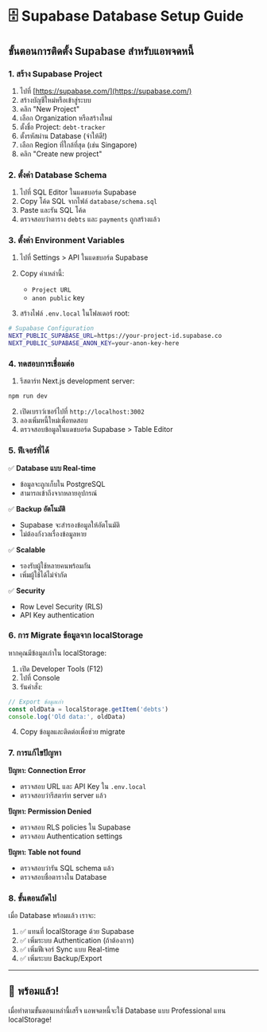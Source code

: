 # 🗄️ Supabase Database Setup Guide

## ขั้นตอนการติดตั้ง Supabase สำหรับแอพจดหนี้

### 1. สร้าง Supabase Project

1. ไปที่ [https://supabase.com/](https://supabase.com/)
2. สร้างบัญชีใหม่หรือเข้าสู่ระบบ
3. คลิก "New Project"
4. เลือก Organization หรือสร้างใหม่
5. ตั้งชื่อ Project: `debt-tracker`
6. ตั้งรหัสผ่าน Database (จำให้ดี!)
7. เลือก Region ที่ใกล้ที่สุด (เช่น Singapore)
8. คลิก "Create new project"

### 2. ตั้งค่า Database Schema

1. ไปที่ SQL Editor ในแดชบอร์ด Supabase
2. Copy โค้ด SQL จากไฟล์ `database/schema.sql`
3. Paste และรัน SQL โค้ด
4. ตรวจสอบว่าตาราง `debts` และ `payments` ถูกสร้างแล้ว

### 3. ตั้งค่า Environment Variables

1. ไปที่ Settings > API ในแดชบอร์ด Supabase
2. Copy ค่าเหล่านี้:
   - `Project URL`
   - `anon public` key

3. สร้างไฟล์ `.env.local` ในโฟลเดอร์ root:

```bash
# Supabase Configuration
NEXT_PUBLIC_SUPABASE_URL=https://your-project-id.supabase.co
NEXT_PUBLIC_SUPABASE_ANON_KEY=your-anon-key-here
```

### 4. ทดสอบการเชื่อมต่อ

1. รีสตาร์ท Next.js development server:
```bash
npm run dev
```

2. เปิดเบราว์เซอร์ไปที่ `http://localhost:3002`
3. ลองเพิ่มหนี้ใหม่เพื่อทดสอบ
4. ตรวจสอบข้อมูลในแดชบอร์ด Supabase > Table Editor

### 5. ฟีเจอร์ที่ได้

✅ **Database แบบ Real-time**
- ข้อมูลจะถูกเก็บใน PostgreSQL
- สามารถเข้าถึงจากหลายอุปกรณ์

✅ **Backup อัตโนมัติ**
- Supabase จะสำรองข้อมูลให้อัตโนมัติ
- ไม่ต้องกังวลเรื่องข้อมูลหาย

✅ **Scalable**
- รองรับผู้ใช้หลายคนพร้อมกัน
- เพิ่มผู้ใช้ได้ไม่จำกัด

✅ **Security**
- Row Level Security (RLS)
- API Key authentication

### 6. การ Migrate ข้อมูลจาก localStorage

หากคุณมีข้อมูลเก่าใน localStorage:

1. เปิด Developer Tools (F12)
2. ไปที่ Console
3. รันคำสั่ง:
```javascript
// Export ข้อมูลเก่า
const oldData = localStorage.getItem('debts')
console.log('Old data:', oldData)
```

4. Copy ข้อมูลและติดต่อเพื่อช่วย migrate

### 7. การแก้ไขปัญหา

**ปัญหา: Connection Error**
- ตรวจสอบ URL และ API Key ใน `.env.local`
- ตรวจสอบว่ารีสตาร์ท server แล้ว

**ปัญหา: Permission Denied**
- ตรวจสอบ RLS policies ใน Supabase
- ตรวจสอบ Authentication settings

**ปัญหา: Table not found**
- ตรวจสอบว่ารัน SQL schema แล้ว
- ตรวจสอบชื่อตารางใน Database

### 8. ขั้นตอนถัดไป

เมื่อ Database พร้อมแล้ว เราจะ:

1. ✅ แทนที่ localStorage ด้วย Supabase
2. ✅ เพิ่มระบบ Authentication (ถ้าต้องการ)
3. ✅ เพิ่มฟีเจอร์ Sync แบบ Real-time
4. ✅ เพิ่มระบบ Backup/Export

---

## 🚀 พร้อมแล้ว!

เมื่อทำตามขั้นตอนเหล่านี้เสร็จ แอพจดหนี้จะใช้ Database แบบ Professional แทน localStorage! 